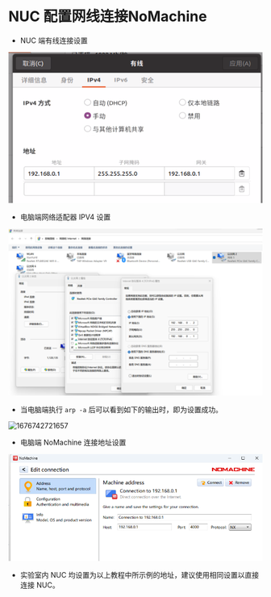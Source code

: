 # NUC 配置网线连接NoMachine

- NUC 端有线连接设置

![1676742602141](image/nuc-network-cable-nomachine/1676742602141.png)

- 电脑端网络适配器 IPV4 设置

![1676742677949](image/nuc-network-cable-nomachine/1676742677949.png)

- 当电脑端执行 `arp -a` 后可以看到如下的输出时，即为设置成功。

![1676742721657](https://file+.vscode-resource.vscode-cdn.net/d%3A/000-XianYuHil/Programming/WPIE/RMIntelligentVision/wpie-rm-vision/tutorial/image/nuc-network-cable-nomachine/1676742721657.png)

- 电脑端 NoMachine 连接地址设置

![1676742700727](image/nuc-network-cable-nomachine/1676742700727.png)

- 实验室内 NUC 均设置为以上教程中所示例的地址，建议使用相同设置以直接连接 NUC。
